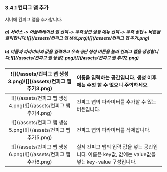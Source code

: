 ### 3.4.1 컨피그 맵 추가

서버에 컨피그 맵을 추가합니다.

##### a\) 서비스 -&gt; 어플리케이션 맵 선택 -&gt;  우측 상단 설정 메뉴 선택 -&gt; 우측 상단 + 버튼을 클릭합니다.![](/assets/컨피그 맵 생성.png)![](/assets/컨피그 맵 추가.png)

##### b\) 이름과 파라미터의 값을 입력하고 우측 상단 생성 버튼을 눌러 컨피그 맵을 생성합니다.![](/assets/컨피그 맵 생성2.png)![](/assets/컨피그 맵 추가2.png)

| ![](/assets/컨피그 맵 생성3.png)![](/assets/컨피그 맵 추가3.png) | 이름을 입력하는 공간입니다. 생성 이후에는 수정 할 수 없으니 주의하세요. |
| :---: | :--- |
| ![](/assets/컨피그 맵 생성4.png)![](/assets/컨피그 맵 추가4.png) | 컨피그 맵의 파라미터를 추가할 수 있는 버튼입니다. |
| ![](/assets/컨피그 맵 생성5.png)![](/assets/컨피그 맵 추가5.png) | 컨피그 맵의 파라미터를 삭제합니다. |
| ![](/assets/컨피그 맵 생성6.png)![](/assets/컨피그 맵 추가6.png) | 실제 컨피그 맵의 입력 값을 넣는 공간입니다. 이름은 key값, 값에는 value값을 넣는 key-value 구성입니다. |



